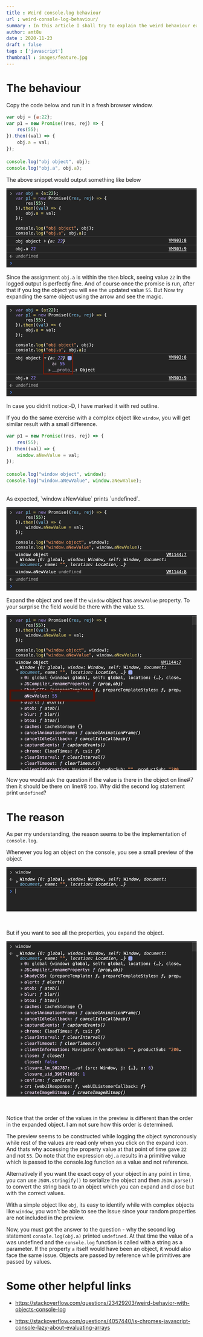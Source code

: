 ```yaml
---
title : Weird console.log behaviour
url : weird-console-log-behaviour/
summary : In this article I shall try to explain the weird behaviour exhibited by console.log function. Logging values is not as easy as it sounds.
author: amt8u
date : 2020-11-23
draft : false
tags : ['javascript']
thumbnail : images/feature.jpg
---
```



# The behaviour
Copy the code below and run it in a fresh browser window.

```js
var obj = {a:22};
var p1 = new Promise((res, rej) => {
    res(55);
}).then((val) => {
    obj.a = val;
});

console.log("obj object", obj);
console.log("obj.a", obj.a);
```

The above snippet would output something like below

![Default output](images/console.log_output.png)

Since the assignment `obj.a` is within the `then` block, seeing value `22` in the logged output is perfectly fine. And of course once the promise is run, after that if you log the object you will see the updated value `55`. But Now try expanding the same object using the arrow and see the magic.

![Exapanded output](images/console.log_output__expanded.png)


In case you didnlt notice:-D, I have marked it with red outline.

If you do the same exercise with a complex object like `window`, you will get similar result with a small difference.

```js
var p1 = new Promise((res, rej) => {
    res(55);
}).then((val) => {
    window.aNewValue = val;
});

console.log("window object", window);
console.log("window.aNewValue", window.aNewValue);
```

<br>
As expected, `window.aNewValue` prints `undefined`.

![window](images/window_aNewValue.png)

Expand the object and see if the `window` object has `aNewValue` property. To your surprise the field would be there with the value `55`.

![window](images/window_expanded_aNewValue.png)

Now you would ask the question if the value is there in the object on line#7 then it should be there on line#8 too. Why did the second log statement print `undefined`?

# The reason
As per my understanding, the reason seems to be the implementation of `console.log`.

Whenever you log an object on the console, you see a small preview of the object

![object preview](images/window_preview.png)

<br>

But if you want to see all the properties, you expand the object.

![object expanded](images/window_expanded.png)

<br>

Notice that the order of the values in the preview is different than the order in the expanded object. I am not sure how this order is determined.

The preview seems to be constructed while logging the object syncronously while rest of the values are read only when you click on the expand icon. And thats why accessing the property value at that point of time gave `22` and not `55`. Do note that the expression `obj.a` results in a primitive value which is passed to the console.log function as a value and not reference.

Alternatively if you want the exact copy of your object in any point in time, you can use `JSON.stringify()` to serialize the object and then `JSON.parse()` to convert the string back to an object which you can expand and close but with the correct values.

With a simple object like `obj`, its easy to identify while with complex objects like `window`, you won't be able to see the issue since your random properties are not included in the preview.

Now, you must got the answer to the question - why the second log statement `console.log(obj.a)` printed `undefined`. At that time the value of `a` was undefined and the `console.log` function is called with a string as a parameter. If the property `a` itself would have been an object, it would also face the same issue. Objects are passed by reference while primitives are passed by values.

# Some other helpful links

* https://stackoverflow.com/questions/23429203/weird-behavior-with-objects-console-log

* https://stackoverflow.com/questions/4057440/is-chromes-javascript-console-lazy-about-evaluating-arrays

